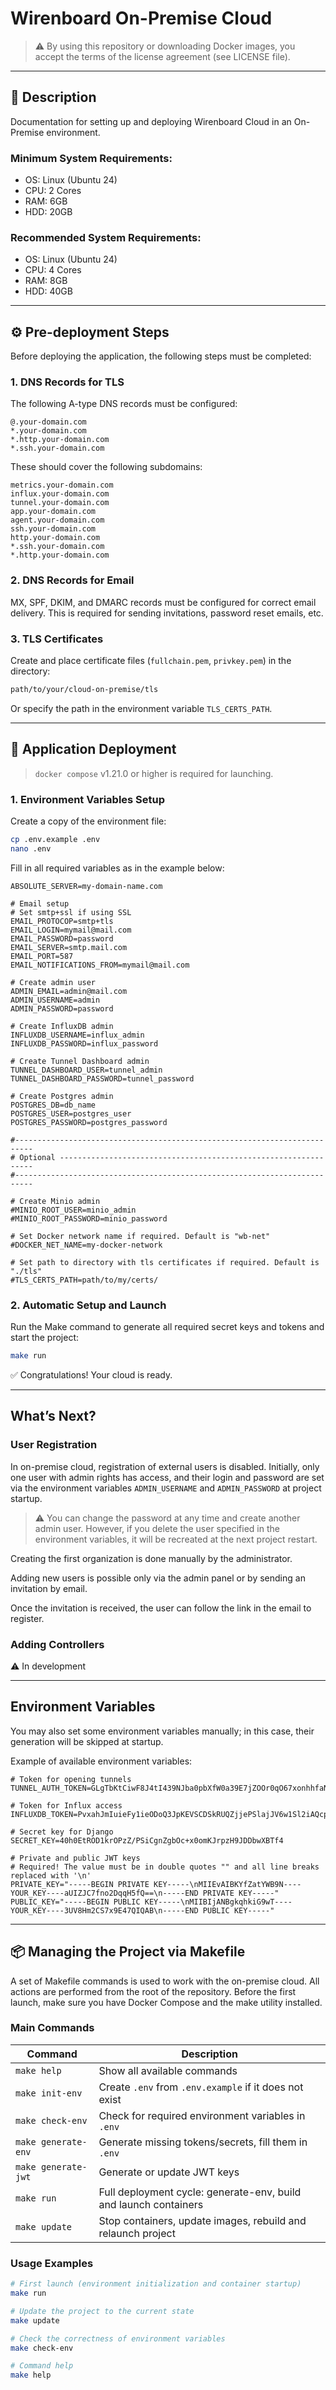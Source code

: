 # Wirenboard On-Premise Cloud

> ⚠️ By using this repository or downloading Docker images, you accept the terms of the license agreement (see LICENSE file).

---

## 📖 Description

Documentation for setting up and deploying Wirenboard Cloud in an On-Premise environment.

### Minimum System Requirements:
- OS: Linux (Ubuntu 24)
- CPU: 2 Cores
- RAM: 6GB
- HDD: 20GB

### Recommended System Requirements:
- OS: Linux (Ubuntu 24)
- CPU: 4 Cores
- RAM: 8GB
- HDD: 40GB

---

## ⚙️ Pre-deployment Steps

Before deploying the application, the following steps must be completed:

### 1. DNS Records for TLS

The following A-type DNS records must be configured:

```text
@.your-domain.com
*.your-domain.com
*.http.your-domain.com
*.ssh.your-domain.com
```

These should cover the following subdomains:

```text
metrics.your-domain.com
influx.your-domain.com
tunnel.your-domain.com
app.your-domain.com
agent.your-domain.com
ssh.your-domain.com
http.your-domain.com
*.ssh.your-domain.com
*.http.your-domain.com
```

### 2. DNS Records for Email

MX, SPF, DKIM, and DMARC records must be configured for correct email delivery. This is required for sending invitations, password reset emails, etc.

### 3. TLS Certificates

Create and place certificate files (`fullchain.pem`, `privkey.pem`) in the directory:

```bash
path/to/your/cloud-on-premise/tls
```

Or specify the path in the environment variable `TLS_CERTS_PATH`.

---

## 🚀 Application Deployment

> `docker compose` v1.21.0 or higher is required for launching.

### 1. Environment Variables Setup

Create a copy of the environment file:

```bash
cp .env.example .env
nano .env
```

Fill in all required variables as in the example below:

```dotenv
ABSOLUTE_SERVER=my-domain-name.com

# Email setup
# Set smtp+ssl if using SSL
EMAIL_PROTOCOP=smtp+tls
EMAIL_LOGIN=mymail@mail.com
EMAIL_PASSWORD=password
EMAIL_SERVER=smtp.mail.com
EMAIL_PORT=587
EMAIL_NOTIFICATIONS_FROM=mymail@mail.com

# Create admin user
ADMIN_EMAIL=admin@mail.com
ADMIN_USERNAME=admin
ADMIN_PASSWORD=password

# Create InfluxDB admin
INFLUXDB_USERNAME=influx_admin
INFLUXDB_PASSWORD=influx_password

# Create Tunnel Dashboard admin
TUNNEL_DASHBOARD_USER=tunnel_admin
TUNNEL_DASHBOARD_PASSWORD=tunnel_password

# Create Postgres admin
POSTGRES_DB=db_name
POSTGRES_USER=postgres_user
POSTGRES_PASSWORD=postgres_password

#--------------------------------------------------------------------------
# Optional ----------------------------------------------------------------
#--------------------------------------------------------------------------

# Create Minio admin
#MINIO_ROOT_USER=minio_admin
#MINIO_ROOT_PASSWORD=minio_password

# Set Docker network name if required. Default is "wb-net"
#DOCKER_NET_NAME=my-docker-network

# Set path to directory with tls certificates if required. Default is "./tls"
#TLS_CERTS_PATH=path/to/my/certs/

```

### 2. Automatic Setup and Launch

Run the Make command to generate all required secret keys and tokens and start the project:

```bash
make run
```

✅ Congratulations! Your cloud is ready.

---

## What’s Next?

### User Registration

In on-premise cloud, registration of external users is disabled.
Initially, only one user with admin rights has access, and their login and password are set via the environment variables `ADMIN_USERNAME` and `ADMIN_PASSWORD` at project startup.

> ⚠️ You can change the password at any time and create another admin user. However, if you delete the user specified in the environment variables, it will be recreated at the next project restart.

Creating the first organization is done manually by the administrator.

Adding new users is possible only via the admin panel or by sending an invitation by email.

Once the invitation is received, the user can follow the link in the email to register.

### Adding Controllers

⚠️ In development

---

## Environment Variables

You may also set some environment variables manually; in this case, their generation will be skipped at startup.

Example of available environment variables:

```dotenv
# Token for opening tunnels
TUNNEL_AUTH_TOKEN=GLgTbKtCiwF8J4tI439NJba0pbXfW0a39E7jZOOr0qO67xonhhfaNIWiH7FzPP

# Token for Influx access
INFLUXDB_TOKEN=PvxahJmIuieFy1ieODoQ3JpKEVSCDSkRUQZjjePSlajJV6w1Sl2iAQcpY8f2z4s

# Secret key for Django
SECRET_KEY=40h0EtROD1krOPzZ/PSiCgnZgbOc+x0omKJrpzH9JDDbwXBTf4

# Private and public JWT keys
# Required! The value must be in double quotes "" and all line breaks replaced with '\n'
PRIVATE_KEY="-----BEGIN PRIVATE KEY-----\nMIIEvAIBKYfZatYWB9N----YOUR_KEY----aUIZJC7fno2DqqH5fQ==\n-----END PRIVATE KEY-----"
PUBLIC_KEY="-----BEGIN PUBLIC KEY-----\nMIIBIjANBgkqhkiG9wT----YOUR_KEY----3UV8Hm2CS7x9E47QIQAB\n-----END PUBLIC KEY-----"
```

---

## 📦 Managing the Project via Makefile

A set of Makefile commands is used to work with the on-premise cloud. All actions are performed from the root of the repository. Before the first launch, make sure you have Docker Compose and the make utility installed.

### Main Commands

| Command                | Description                                                                        |
|------------------------|------------------------------------------------------------------------------------|
| `make help`            | Show all available commands                                                        |
| `make init-env`        | Create `.env` from `.env.example` if it does not exist                             |
| `make check-env`       | Check for required environment variables in `.env`                                 |
| `make generate-env`    | Generate missing tokens/secrets, fill them in `.env`                               |
| `make generate-jwt`    | Generate or update JWT keys                                                        |
| `make run`             | Full deployment cycle: generate-env, build and launch containers                   |
| `make update`          | Stop containers, update images, rebuild and relaunch project                       |

### Usage Examples

```sh
# First launch (environment initialization and container startup)
make run

# Update the project to the current state
make update

# Check the correctness of environment variables
make check-env

# Command help
make help
```


